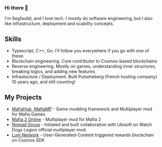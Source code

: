 ### Hi there 👋

I'm Segfaultd, and I love tech. I mostly do software engineering, but I also like infrastructure, deployment and scability concepts.

## Skills

- Typescript, C++, Go. I'll follow you everywhere if you go with one of these.
- Blockchain engineering. Core contributor to Cosmos-based blockchains
- Reverse engineering. Mostly on games, understanding inner structures, breaking logics, and adding new features
- Infrastucture / Deployment. Built Pulseheberg (french hosting company) 10 years ago, and still counting!

## My Projects

-  [MafiaHub, MafiaMP](https://github.com/MafiaHub) - Game modding framework and Multiplayer mod for Mafia Games 
-  [Mafia 2 Online](https://github.com/Mafia2Online) - Multiplayer mod for Mafia 2
-  [Nomad Group](https://www.nomad-group.net) - Initiated and built collaboration with Ubisoft on Watch Dogs Legion official multiplayer mod.
-  [Lum Network](https://github.com/lum-network) - User-Generated-Content triggered rewards blockchain on Cosmos SDK

